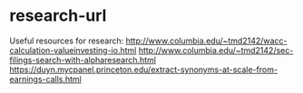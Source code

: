 # research-url

Useful resources for research:
http://www.columbia.edu/~tmd2142/wacc-calculation-valueinvesting-io.html
http://www.columbia.edu/~tmd2142/sec-filings-search-with-alpharesearch.html
https://duyn.mycpanel.princeton.edu/extract-synonyms-at-scale-from-earnings-calls.html
